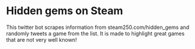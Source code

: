 # Hidden gems on Steam
This twitter bot scrapes information from steam250.com/hidden_gems and randomly tweets a game from the list. It is made to highlight great games that are not very well known!
